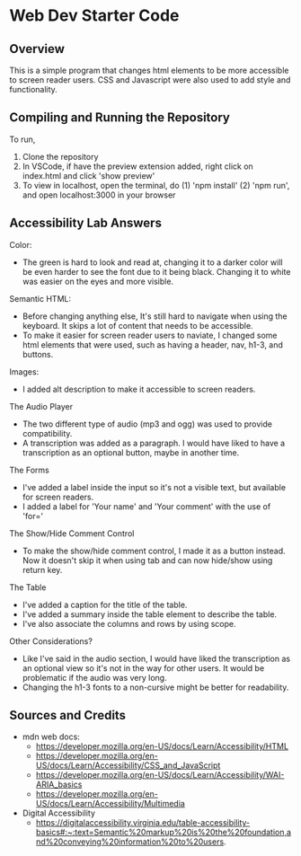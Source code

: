 # Web Dev Starter Code

## Overview

This is a simple program that changes html elements to be more accessible to screen reader users. CSS and Javascript were also used to add style and functionality.

## Compiling and Running the Repository

To run,

1. Clone the repository
2. In VSCode, if have the preview extension added, right click on index.html and click 'show preview'
3. To view in localhost, open the terminal, do (1) 'npm install' (2) 'npm run', and open localhost:3000 in your browser


## Accessibility Lab Answers

Color:
- The green is hard to look and read at, changing it to a darker color will be even harder to see the font due to it being black. Changing it to white was easier on the eyes and more visible.

Semantic HTML:
- Before changing anything else, It's still hard to navigate when using the keyboard. It skips a lot of content that needs to be accessible.
- To make it easier for screen reader users to naviate, I changed some html elements that were used, such as having a header, nav, h1-3, and buttons.

Images:
- I added alt description to make it accessible to screen readers.

The Audio Player
- The two different type of audio (mp3 and ogg) was used to provide compatibility.
- A transcription was added as a paragraph. I would have liked to have a transcription as an optional button, maybe in another time.

The Forms
- I've added a label inside the input so it's not a visible text, but available for screen readers.
- I added a label for 'Your name' and 'Your comment' with the use of 'for='

The Show/Hide Comment Control
- To make the show/hide comment control, I made it as a button instead. Now it doesn't skip it when using tab and can now hide/show using return key.

The Table
- I've added a caption for the title of the table.
- I've added a summary inside the table element to describe the table.
- I've also associate the columns and rows by using scope.

Other Considerations?
- Like I've said in the audio section, I would have liked the transcription as an optional view so it's not in the way for other users. It would be problematic if the audio was very long.
- Changing the h1-3 fonts to a non-cursive might be better for readability.

## Sources and Credits

- mdn web docs:
  - https://developer.mozilla.org/en-US/docs/Learn/Accessibility/HTML
  - https://developer.mozilla.org/en-US/docs/Learn/Accessibility/CSS_and_JavaScript
  - https://developer.mozilla.org/en-US/docs/Learn/Accessibility/WAI-ARIA_basics
  - https://developer.mozilla.org/en-US/docs/Learn/Accessibility/Multimedia
- Digital Accessibility   
  - https://digitalaccessibility.virginia.edu/table-accessibility-basics#:~:text=Semantic%20markup%20is%20the%20foundation,and%20conveying%20information%20to%20users.
